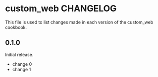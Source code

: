 # custom_web CHANGELOG

This file is used to list changes made in each version of the custom_web cookbook.

## 0.1.0

Initial release.

- change 0
- change 1
